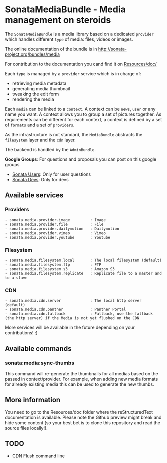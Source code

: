 SonataMediaBundle - Media management on steroids
================================================

The ``SonataMediaBundle`` is a media library based on a dedicated ``provider``
which handles different ``type`` of media: files, videos or images.

The online documentation of the bundle is in http://sonata-project.org/bundles/media

For contribution to the documentation you cand find it on [Resources/doc/](https://github.com/sonata-project/SonataMediaBundle/tree/master/Resources/doc)

Each ``type`` is managed by a ``provider`` service which is in charge of:

  - retrieving media metadata
  - generating media thumbnail
  - tweaking the edit form
  - rendering the media

Each ``media`` can be linked to a ``context``. A context can be ``news``,
``user`` or any name you want. A context allows you to group a set of pictures
together. As requirements can be different for each context, a context
is defined by a set of ``formats`` and a set of ``providers``.

As the infrastructure is not standard, the ``MediaBundle`` abstracts the
``filesystem`` layer and the ``cdn`` layer.

The backend is handled by the ``AdminBundle``.


**Google Groups**: For questions and proposals you can post on this google groups

* [Sonata Users](https://groups.google.com/group/sonata-users): Only for user questions
* [Sonata Devs](https://groups.google.com/group/sonata-devs): Only for devs

Available services
------------------

### Providers

    - sonata.media.provider.image         : Image
    - sonata.media.provider.file          : File
    - sonata.media.provider.dailymotion   : Dailymotion
    - sonata.media.provider.vimeo         : Vimeo
    - sonata.media.provider.youtube       : Youtube

### Filesystem

    - sonata.media.filesystem.local       : The local filesystem (default)
    - sonata.media.filesystem.ftp         : FTP
    - sonata.media.filesystem.s3          : Amazon S3
    - sonata.media.filesystem.replicate   : Replicate file to a master and to a slave

### CDN

    - sonata.media.cdn.server             : The local http server (default)
    - sonata.media.cdn.panther            : Panther Portal
    - sonata.media.cdn.fallback           : Fallback, use the fallback (the http server) if the Media is not yet flushed on the CDN

More services will be available in the future depending on your contributions! :)

Available commands
------------------

### sonata:media:sync-thumbs

This command will re-generate the thumbnails for all medias based on the passed in context/provider. For example,
when adding new media formats for already existing media this can be used to generate the new thumbs. 


More information
----------------

You need to go to the Resources/doc folder where the reStructuredText documentation
is available. Please note the Github preview might break and hide some content
(so your best bet is to clone this repository and read the source files locally!).

TODO
----

 - CDN Flush command line